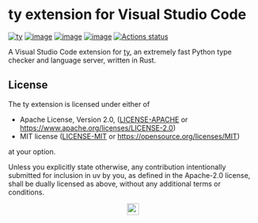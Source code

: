 # ty extension for Visual Studio Code

[![ty](https://img.shields.io/endpoint?url=https://raw.githubusercontent.com/astral-sh/ty/main/assets/badge/v2.json)](https://github.com/astral-sh/ty)
[![image](https://img.shields.io/pypi/v/ty/0.0.0a1.svg)](https://pypi.python.org/pypi/ty)
[![image](https://img.shields.io/pypi/l/ty/0.0.0a1.svg)](https://pypi.python.org/pypi/ty)
[![image](https://img.shields.io/pypi/pyversions/ty/0.0.0a1.svg)](https://pypi.python.org/pypi/ty)
[![Actions status](https://github.com/astral-sh/ty-vscode/workflows/CI/badge.svg)](https://github.com/astral-sh/ty-vscode/actions)

A Visual Studio Code extension for [ty](https://github.com/astral-sh/ty), an extremely fast
Python type checker and language server, written in Rust.

## License

The ty extension is licensed under either of

- Apache License, Version 2.0, ([LICENSE-APACHE](LICENSE-APACHE) or
  <https://www.apache.org/licenses/LICENSE-2.0>)
- MIT license ([LICENSE-MIT](LICENSE-MIT) or <https://opensource.org/licenses/MIT>)

at your option.

Unless you explicitly state otherwise, any contribution intentionally submitted for inclusion in uv
by you, as defined in the Apache-2.0 license, shall be dually licensed as above, without any
additional terms or conditions.

<div align="center">
  <a target="_blank" href="https://astral.sh" style="background:none">
    <img height="24px" src="https://raw.githubusercontent.com/astral-sh/ty/main/assets/png/Astral.png">
  </a>
</div>
